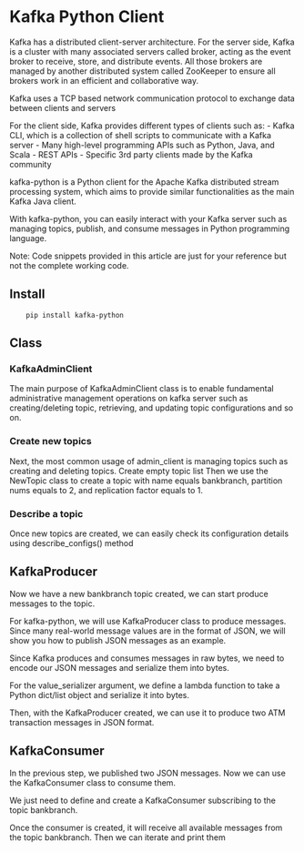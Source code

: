 # Kafka Python Client

Kafka has a distributed client-server architecture. For the server side, Kafka is a cluster with many
associated servers called broker, acting as the event broker to receive, store, and distribute events. All those brokers are managed by another distributed system called ZooKeeper to ensure all
brokers work in an efficient and collaborative way.

Kafka uses a TCP based network communication protocol to exchange data between clients and servers

For the client side, Kafka provides different types of clients such as: - Kafka CLI, which is a collection of shell scripts to communicate with a Kafka server - Many high-level programming APIs such as Python, Java, and Scala - REST APIs - Specific 3rd party clients made by the Kafka community

kafka-python is a Python client for the Apache Kafka distributed stream processing system, which aims
to provide similar functionalities as the main Kafka Java client.

With kafka-python, you can easily interact with your Kafka server such as managing topics, publish, and consume
messages in Python programming language.

Note: Code snippets provided in this article are just for your reference but not the complete working code.

## Install

        pip install kafka-python

## Class

### KafkaAdminClient

The main purpose of KafkaAdminClient class is to enable fundamental administrative management operations
on kafka server such as creating/deleting topic, retrieving, and updating topic configurations and so on.

### Create new topics

Next, the most common usage of admin_client is managing topics such as creating and deleting topics.
Create empty topic list
Then we use the NewTopic class to create a topic with name equals bankbranch,
partition nums equals to 2, and replication factor equals to 1.

### Describe a topic

Once new topics are created, we can easily check its configuration details using describe_configs()
method

## KafkaProducer

Now we have a new bankbranch topic created, we can start produce messages to the topic.

For kafka-python, we will use KafkaProducer class to produce messages.
Since many real-world message values are in the format of JSON, we will show you how to publish JSON messages as an example.

Since Kafka produces and consumes messages in raw bytes, we need to encode our JSON messages and serialize them
into bytes.

For the value_serializer argument, we define a lambda function to take a Python dict/list object and
serialize it into bytes.

Then, with the KafkaProducer created, we can use it to produce two ATM transaction messages in JSON format.

## KafkaConsumer

In the previous step, we published two JSON messages. Now we can use the KafkaConsumer class to
consume them.

We just need to define and create a KafkaConsumer subscribing to the topic bankbranch.

Once the consumer is created, it will receive all available messages from the topic bankbranch. Then we
can iterate and print them
